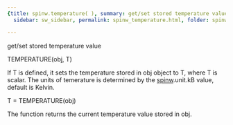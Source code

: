```yaml
---
{title: spinw.temperature( ), summary: get/set stored temperature value, keywords: sample,
  sidebar: sw_sidebar, permalink: spinw_temperature.html, folder: spinw, mathjax: 'true'}

---
```

get/set stored temperature value
 
TEMPERATURE(obj, T)
 
If T is defined, it sets the temperature stored in obj object
to T, where T is scalar. The units of temerature is
determined by the [spinw](spinw.html).unit.kB value, default is Kelvin.
 
T = TEMPERATURE(obj)
 
The function returns the current temperature value stored in
obj.
 

